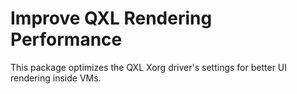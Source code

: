 # Improve QXL Rendering Performance #

This package optimizes the QXL Xorg driver's settings for better UI rendering inside VMs.
